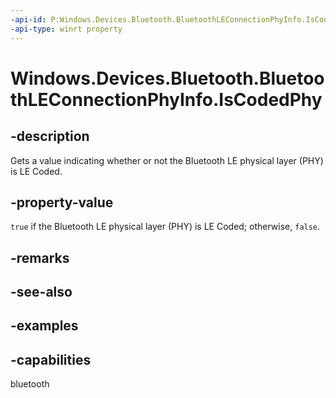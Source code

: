 ```yaml
---
-api-id: P:Windows.Devices.Bluetooth.BluetoothLEConnectionPhyInfo.IsCodedPhy
-api-type: winrt property
---
```


# Windows.Devices.Bluetooth.BluetoothLEConnectionPhyInfo.IsCodedPhy

<!--
public bool IsCodedPhy { get; }
-->

## -description

Gets a value indicating whether or not the Bluetooth LE physical layer (PHY) is LE Coded.

## -property-value

`true` if the Bluetooth LE physical layer (PHY) is LE Coded; otherwise, `false`.

## -remarks

## -see-also

## -examples

## -capabilities
bluetooth
